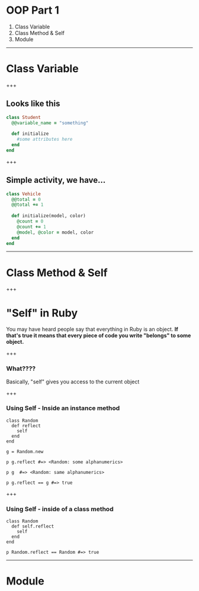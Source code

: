 # OOP Part 1 

1. Class Variable 
2. Class Method & Self 
3. Module 
---
# Class Variable 

+++ 
## Looks like this
```ruby
class Student 
  @@variable_name = "something"
  
  def initialize
    #some attributes here 
  end 
end 
```
+++ 
## Simple activity, we have...
```ruby
class Vehicle
  @@total = 0
  @@total += 1 
  
  def initialize(model, color)
    @count = 0 
    @count += 1
    @model, @color = model, color 
  end 
end 
```

---

# Class Method & Self 

+++
# "Self" in Ruby

You may have heard people say that everything in Ruby is an object. **If that's true it means that every piece of code you write "belongs" to some object.**

+++

### What????

Basically, "self" gives you access to the current object

+++

### Using Self -  Inside an instance method

```
class Random
  def reflect
    self
  end 
end 

g = Random.new

p g.reflect #=> <Random: some alphanumerics>

p g  #=> <Random: same alphanumerics>

p g.reflect == g #=> true

```

+++

### Using Self - inside of a class method

```
class Random
  def self.reflect
    self 
  end
end 

p Random.reflect == Random #=> true

```

---

# Module 


